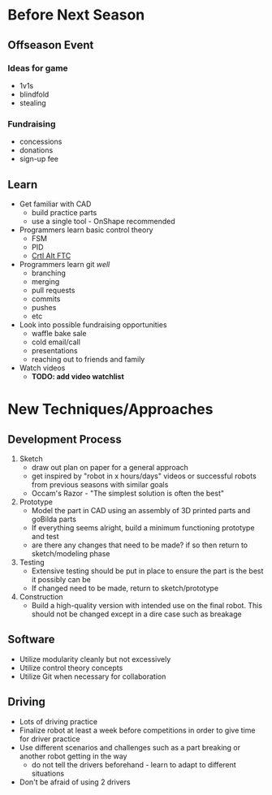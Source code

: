 # Before Next Season
## Offseason Event
### Ideas for game
- 1v1s
- blindfold
- stealing
### Fundraising
- concessions
- donations
- sign-up fee
## Learn
- Get familiar with CAD
	- build practice parts
	- use a single tool - OnShape recommended
- Programmers learn basic control theory
	- FSM
	- PID
	- [Crtl Alt FTC](https://www.ctrlaltftc.com)
- Programmers learn git *well*
	- branching
	- merging
	- pull requests
	- commits
	- pushes
	- etc
- Look into possible fundraising opportunities
	- waffle bake sale
	- cold email/call
	- presentations
	- reaching out to friends and family
- Watch videos
	- **TODO: add video watchlist**
# New Techniques/Approaches
## Development Process
1. Sketch
	- draw out plan on paper for a general approach
	- get inspired by "robot in x hours/days" videos or successful robots from previous seasons with similar goals
	- Occam's Razor - "The simplest solution is often the best"
2. Prototype
	- Model the part in CAD using an assembly of 3D printed parts and goBilda parts
	- If everything seems alright, build a minimum functioning prototype and test
	- are there any changes that need to be made? if so then return to sketch/modeling phase
3. Testing
	- Extensive testing should be put in place to ensure the part is the best it possibly can be
	- If changed need to be made, return to sketch/prototype
4. Construction
	- Build a high-quality version with intended use on the final robot. This should not be changed except in a dire case such as breakage
## Software
- Utilize modularity cleanly but not excessively
- Utilize control theory concepts
- Utilize Git when necessary for collaboration
## Driving
- Lots of driving practice
- Finalize robot at least a week before competitions in order to give time for driver practice
- Use different scenarios and challenges such as a part breaking or another robot getting in the way
	- do not tell the drivers beforehand - learn to adapt to different situations
- Don't be afraid of using 2 drivers
